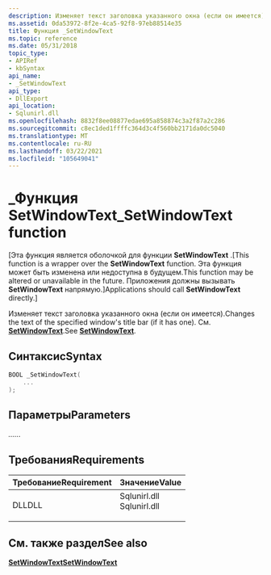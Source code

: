 ```yaml
---
description: Изменяет текст заголовка указанного окна (если он имеется).
ms.assetid: 0da53972-8f2e-4ca5-92f8-97eb88514e35
title: Функция _SetWindowText
ms.topic: reference
ms.date: 05/31/2018
topic_type:
- APIRef
- kbSyntax
api_name:
- _SetWindowText
api_type:
- DllExport
api_location:
- Sqlunirl.dll
ms.openlocfilehash: 8832f8ee08877edae695a858874c3a2f87a2c286
ms.sourcegitcommit: c8ec1ded1ffffc364d3c4f560bb2171da0dc5040
ms.translationtype: MT
ms.contentlocale: ru-RU
ms.lasthandoff: 03/22/2021
ms.locfileid: "105649041"
---
```

# <a name="_setwindowtext-function"></a><span data-ttu-id="ca035-103">\_Функция SetWindowText</span><span class="sxs-lookup"><span data-stu-id="ca035-103">\_SetWindowText function</span></span>

<span data-ttu-id="ca035-104">\[Эта функция является оболочкой для функции **SetWindowText** .</span><span class="sxs-lookup"><span data-stu-id="ca035-104">\[This function is a wrapper over the **SetWindowText** function.</span></span> <span data-ttu-id="ca035-105">Эта функция может быть изменена или недоступна в будущем.</span><span class="sxs-lookup"><span data-stu-id="ca035-105">This function may be altered or unavailable in the future.</span></span> <span data-ttu-id="ca035-106">Приложения должны вызывать **SetWindowText** напрямую.\]</span><span class="sxs-lookup"><span data-stu-id="ca035-106">Applications should call **SetWindowText** directly.\]</span></span>

<span data-ttu-id="ca035-107">Изменяет текст заголовка указанного окна (если он имеется).</span><span class="sxs-lookup"><span data-stu-id="ca035-107">Changes the text of the specified window's title bar (if it has one).</span></span> <span data-ttu-id="ca035-108">См. [**SetWindowText**](/windows/win32/api/winuser/nf-winuser-setwindowtexta).</span><span class="sxs-lookup"><span data-stu-id="ca035-108">See [**SetWindowText**](/windows/win32/api/winuser/nf-winuser-setwindowtexta).</span></span>

## <a name="syntax"></a><span data-ttu-id="ca035-109">Синтаксис</span><span class="sxs-lookup"><span data-stu-id="ca035-109">Syntax</span></span>


```C++
BOOL _SetWindowText(
    ...
);
```



## <a name="parameters"></a><span data-ttu-id="ca035-110">Параметры</span><span class="sxs-lookup"><span data-stu-id="ca035-110">Parameters</span></span>

<dl> <dt>

<span data-ttu-id="ca035-111">*...*</span><span class="sxs-lookup"><span data-stu-id="ca035-111">*...*</span></span> 
<span data-ttu-id="ca035-112"></dt> <dd></dd> </dl></span><span class="sxs-lookup"><span data-stu-id="ca035-112"></dt> <dd></dd> </dl></span></span>

## <a name="requirements"></a><span data-ttu-id="ca035-113">Требования</span><span class="sxs-lookup"><span data-stu-id="ca035-113">Requirements</span></span>



| <span data-ttu-id="ca035-114">Требование</span><span class="sxs-lookup"><span data-stu-id="ca035-114">Requirement</span></span> | <span data-ttu-id="ca035-115">Значение</span><span class="sxs-lookup"><span data-stu-id="ca035-115">Value</span></span> |
|----------------|-----------------------------------------------------------------------------------------|
| <span data-ttu-id="ca035-116">DLL</span><span class="sxs-lookup"><span data-stu-id="ca035-116">DLL</span></span><br/> | <dl> <span data-ttu-id="ca035-117"><dt>Sqlunirl.dll</dt></span><span class="sxs-lookup"><span data-stu-id="ca035-117"><dt>Sqlunirl.dll</dt></span></span> </dl> |



## <a name="see-also"></a><span data-ttu-id="ca035-118">См. также раздел</span><span class="sxs-lookup"><span data-stu-id="ca035-118">See also</span></span>

<dl> <dt>

[<span data-ttu-id="ca035-119">**SetWindowText**</span><span class="sxs-lookup"><span data-stu-id="ca035-119">**SetWindowText**</span></span>](/windows/win32/api/winuser/nf-winuser-setwindowtexta)
</dt> </dl>

 

 
